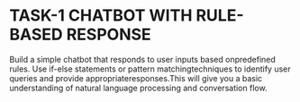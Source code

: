 # TASK-1 CHATBOT WITH RULE-BASED RESPONSE
Build a simple chatbot that responds to user inputs based onpredefined rules. Use if-else statements or pattern matchingtechniques to identify user queries and provide appropriateresponses.This will give you a basic understanding of natural language processing and conversation flow.
